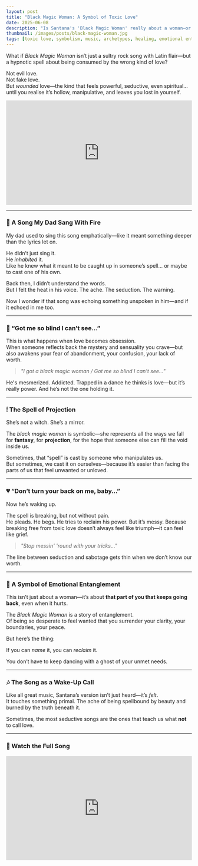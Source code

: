 ```yaml
---
layout: post
title: "Black Magic Woman: A Symbol of Toxic Love"
date: 2025-06-08
description: "Is Santana's 'Black Magic Woman' really about a woman—or the way desire can blind us to our own wounding?"
thumbnail: /images/posts/black-magic-woman.jpg
tags: [toxic love, symbolism, music, archetypes, healing, emotional entanglement]
---
```


What if *Black Magic Woman* isn’t just a sultry rock song with Latin flair—but a hypnotic spell about being consumed by the wrong kind of love?

Not evil love.  
Not fake love.  
But *wounded* love—the kind that feels powerful, seductive, even spiritual… until you realise it’s hollow, manipulative, and leaves you lost in yourself.

<div style="position: relative; padding-bottom: 56.25%; height: 0; overflow: hidden;">
  <iframe src="https://www.youtube.com/embed/axbtig7w7a8" frameborder="0" allowfullscreen style="position: absolute; top:0; left: 0; width: 100%; height: 100%;"></iframe>
</div>

---

### 🎤 A Song My Dad Sang With Fire

My dad used to sing this song emphatically—like it meant something deeper than the lyrics let on.

He didn’t just sing it.  
He *inhabited* it.  
Like he knew what it meant to be caught up in someone’s spell… or maybe to cast one of his own.

Back then, I didn’t understand the words.  
But I felt the heat in his voice. The ache. The seduction. The warning.

Now I wonder if that song was echoing something unspoken in him—and if it echoed in me too.

---

### 🖤 “Got me so blind I can’t see…”

This is what happens when love becomes obsession.  
When someone reflects back the mystery and sensuality you crave—but also awakens your fear of abandonment, your confusion, your lack of worth.

> *"I got a black magic woman / Got me so blind I can't see..."*

He's mesmerized. Addicted. Trapped in a dance he thinks is love—but it’s really power. And he’s not the one holding it.

---

### 🕯 The Spell of Projection

She’s not a witch. She’s a mirror.

The *black magic woman* is symbolic—she represents all the ways we fall for **fantasy**, for **projection**, for the hope that someone else can fill the void inside us.

Sometimes, that “spell” is cast by someone who manipulates us.  
But sometimes, we cast it on ourselves—because it’s easier than facing the parts of us that feel unwanted or unloved.

---

### 💔 “Don’t turn your back on me, baby…”

Now he’s waking up.

The spell is breaking, but not without pain.  
He pleads. He begs. He tries to reclaim his power. But it’s messy. Because breaking free from toxic love doesn’t always feel like triumph—it can feel like grief.

> *"Stop messin' 'round with your tricks..."*

The line between seduction and sabotage gets thin when we don’t know our worth.

---

### 🔄 A Symbol of Emotional Entanglement

This isn’t just about a woman—it’s about **that part of you that keeps going back**, even when it hurts.

The *Black Magic Woman* is a story of entanglement.  
Of being so desperate to feel wanted that you surrender your clarity, your boundaries, your peace.

But here’s the thing:

If you can *name* it, you can *reclaim* it.

You don’t have to keep dancing with a ghost of your unmet needs.

---

### 🎶 The Song as a Wake-Up Call

Like all great music, Santana’s version isn’t just heard—it’s *felt*.  
It touches something primal. The ache of being spellbound by beauty and burned by the truth beneath it.

Sometimes, the most seductive songs are the ones that teach us what **not** to call love.

---

### 🎥 Watch the Full Song

<div style="position: relative; padding-bottom: 56.25%; height: 0; overflow: hidden;">
  <iframe src="https://www.youtube.com/embed/axbtig7w7a8" frameborder="0" allowfullscreen style="position: absolute; top:0; left: 0; width: 100%; height: 100%;"></iframe>
</div>
